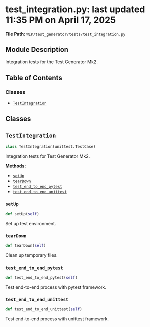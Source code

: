 # test_integration.py: last updated 11:35 PM on April 17, 2025

**File Path:** `WIP/test_generator/tests/test_integration.py`

## Module Description

Integration tests for the Test Generator Mk2.

## Table of Contents

### Classes

- [`TestIntegration`](#testintegration)

## Classes

## `TestIntegration`

```python
class TestIntegration(unittest.TestCase)
```

Integration tests for Test Generator Mk2.

**Methods:**

- [`setUp`](#setup)
- [`tearDown`](#teardown)
- [`test_end_to_end_pytest`](#test_end_to_end_pytest)
- [`test_end_to_end_unittest`](#test_end_to_end_unittest)

### `setUp`

```python
def setUp(self)
```

Set up test environment.

### `tearDown`

```python
def tearDown(self)
```

Clean up temporary files.

### `test_end_to_end_pytest`

```python
def test_end_to_end_pytest(self)
```

Test end-to-end process with pytest framework.

### `test_end_to_end_unittest`

```python
def test_end_to_end_unittest(self)
```

Test end-to-end process with unittest framework.
